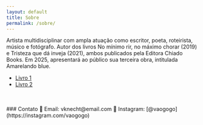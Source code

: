 ```yaml
---
layout: default
title: Sobre
permalink: /sobre/
---
```


Artista multidisciplinar com ampla atuação como escritor, poeta, roteirista, músico e fotógrafo. 
Autor dos livros No mínimo rir, no máximo chorar (2019) e Tristeza que dá inveja (2021), ambos publicados pela Editora Chiado Books. Em 2025, apresentará ao público sua terceira obra, intitulada Amarelando blue.
- [Livro 1](https://www.google.com)
- [Livro 2](https://www.google.com)


<br>
<br>
### Contato  
📧 Email: vknecht@email.com  
📸 Instagram: [@vaogogo](https://instagram.com/vaogogo)  
